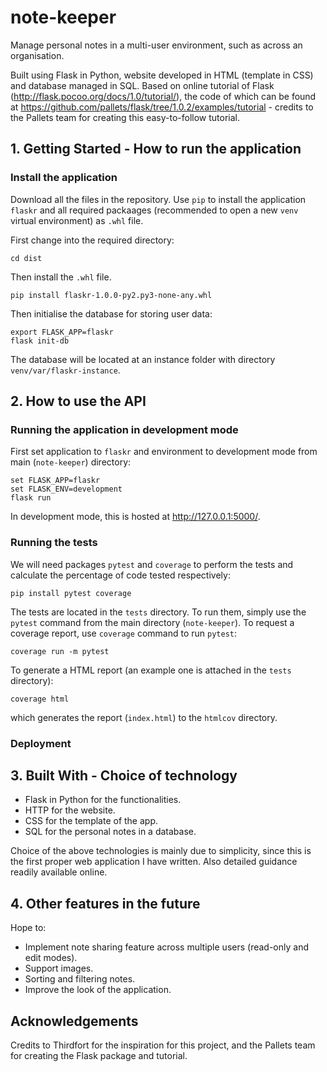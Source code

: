 # note-keeper
Manage personal notes in a multi-user environment, such as across an organisation.

Built using Flask in Python, website developed in HTML (template in CSS) and database managed in SQL. Based on online tutorial of Flask (http://flask.pocoo.org/docs/1.0/tutorial/), the code of which can be found at https://github.com/pallets/flask/tree/1.0.2/examples/tutorial - credits to the Pallets team for creating this easy-to-follow tutorial.

## 1. Getting Started - How to run the application
### Install the application
Download all the files in the repository. Use ```pip``` to install the application ```flaskr``` and all required packaages (recommended to open a new ```venv``` virtual environment) as ```.whl``` file.

First change into the required directory:
```
cd dist
```

Then install the ```.whl``` file.
```
pip install flaskr-1.0.0-py2.py3-none-any.whl
```

Then initialise the database for storing user data:
```
export FLASK_APP=flaskr
flask init-db
```

The database will be located at an instance folder with directory ```venv/var/flaskr-instance```.

## 2. How to use the API
### Running the application in development mode
First set application to ```flaskr``` and environment to development mode from main (```note-keeper```) directory:
```
set FLASK_APP=flaskr
set FLASK_ENV=development
flask run
```

In development mode, this is hosted at http://127.0.0.1:5000/.

### Running the tests
We will need packages ```pytest``` and ```coverage``` to perform the tests and calculate the percentage of code tested respectively:
```
pip install pytest coverage
```

The tests are located in the ```tests``` directory. To run them, simply use the ```pytest``` command from the main directory (```note-keeper```). To request a coverage report, use ```coverage``` command to run ```pytest```:
```
coverage run -m pytest
```

To generate a HTML report (an example one is attached in the ```tests``` directory):
```
coverage html
```
which generates the report (```index.html```) to the ```htmlcov``` directory.

### Deployment


## 3. Built With - Choice of technology
- Flask in Python for the functionalities.
- HTTP for the website.
- CSS for the template of the app.
- SQL for the personal notes in a database.

Choice of the above technologies is mainly due to simplicity, since this is the first proper web application I have written. Also detailed guidance readily available online.

## 4. Other features in the future
Hope to:
- Implement note sharing feature across multiple users (read-only and edit modes).
- Support images.
- Sorting and filtering notes.
- Improve the look of the application.

## Acknowledgements
Credits to Thirdfort for the inspiration for this project, and the Pallets team for creating the Flask package and tutorial.

